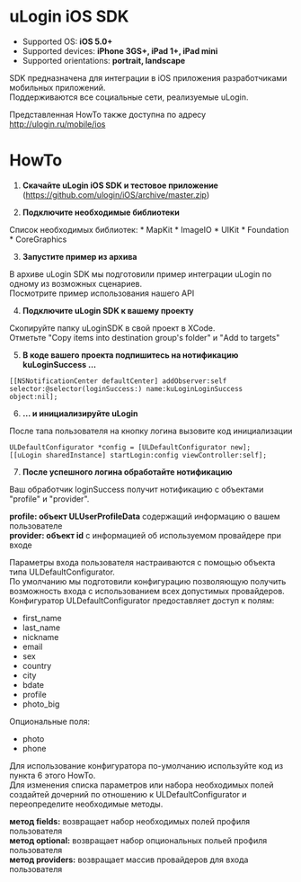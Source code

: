 uLogin iOS SDK
===

* Supported OS: **iOS 5.0+**
* Supported devices: **iPhone 3GS+, iPad 1+, iPad mini**
* Supported orientations: **portrait, landscape**

SDK предназначена для интеграции в iOS приложения разработчиками мобильных приложений.<br>
Поддерживаются все социальные сети, реализуемые uLogin.

Представленная HowTo также доступна по адресу http://ulogin.ru/mobile/ios

# HowTo

1. **Скачайте uLogin iOS SDK и тестовое приложение** (https://github.com/ulogin/iOS/archive/master.zip)

2. **Подключите необходимые библиотеки**
  
  Список необходимых библиотек:
    * MapKit
    * ImageIO
    * UIKit
    * Foundation
    * CoreGraphics

3. **Запустите пример из архива**

  В архиве uLogin SDK мы подготовили пример интеграции uLogin по одному из возможных сценариев.<br>
  Посмотрите пример использования нашего API

4. **Подключите uLogin SDK к вашему проекту**

  Скопируйте папку uLoginSDK в свой проект в XCode.<br> 
  Отметьте "Copy items into destination group's folder" и "Add to targets"

5. **В коде вашего проекта подпишитесь на нотификацию kuLoginSuccess …**

  ```objc
  [[NSNotificationCenter defaultCenter] addObserver:self selector:@selector(loginSuccess:) name:kuLoginLoginSuccess object:nil];
  ```
6. **… и инициализируйте uLogin**

  После тапа пользователя на кнопку логина вызовите код инициализации
  ```objc
  ULDefaultConfigurator *config = [ULDefaultConfigurator new];
  [[uLogin sharedInstance] startLogin:config viewController:self];
  ```

7. **После успешного логина обработайте нотификацию**

  Ваш обработчик loginSuccess получит нотификацию с объектами "profile" и "provider".
  
  **profile: объект ULUserProfileData** содержащий информацию о вашем пользователе<br>
  **provider: объект id<ULProvider>** с информацией об используемом провайдере при входе
  
  Параметры входа пользователя настраиваются с помощью объекта типа ULDefaultConfigurator.<br>
  По умолчанию мы подготовили конфигурацию позволяющую получить возможность входа с использованием всех допустимых провайдеров.<br>
  Конфигуратор ULDefaultConfigurator предоставляет доступ к полям: 
  * first_name
  * last_name
  * nickname
  * email
  * sex
  * country
  * city
  * bdate
  * profile
  * photo_big
  
  Опциональные поля:
  * photo
  * phone
  
  Для использование конфигуратора по-умолчанию используйте код из пункта 6 этого HowTo.<br>
  Для изменения списка параметров или набора необходимых полей создайтей дочерний по отношению к ULDefaultConfigurator и переопределите необходимые методы.
  
  **метод fields:** возвращает набор необходимых полей профиля пользователя<br>
  **метод optional:** возвращает набор опциональных польей профиля пользователя<br>
  **метод providers:** возвращает массив провайдеров для входа пользователя

